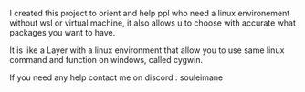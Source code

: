 I created this project to orient and help ppl who need a linux environement without wsl or virtual machine, it also allows u to choose with accurate what packages you want to have.

It is like a Layer with a linux environment that allow you to use same linux command and function on windows, called cygwin.

If you need any help contact me on discord : souleimane
